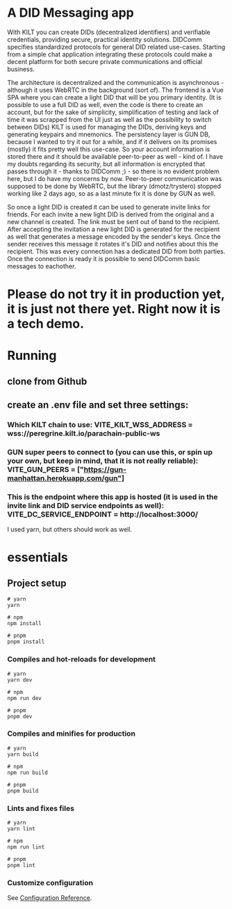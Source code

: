 # A DID Messaging app

With KILT you can create DIDs (decentralized identifiers) and verifiable credentials, providing secure, practical identity solutions. DIDComm specifies standardized protocols for general DID related use-cases. Starting from a simple chat application integrating these protocols could make a decent platform for both secure private communications and official business.

The architecture is decentralized and the communication is asynchronous - although it uses WebRTC in the background (sort of).
The frontend is a Vue SPA where you can create a light DID that will be you primary identity. (It is possible to use a full DID as well, even the code is there to create an account, but for the sake of simplicity, simplification of testing and lack of time it was scrapped from the UI just as well as the possibility to switch between DIDs) KILT is used for managing the DIDs, deriving keys and generating keypairs and mnemonics.
The persistency layer is GUN DB, because I wanted to try it out for a while, and if it delivers on its promises (mostly) it fits pretty well this use-case. So your account information is stored there and it should be available peer-to-peer as well - kind of. I have my doubts regarding its security, but all information is encrypted that passes through it - thanks to DIDComm ;) - so there is no evident problem here, but I do have my concerns by now.
Peer-to-peer communication was supposed to be done by WebRTC, but the library (dmotz/trystero) stopped working like 2 days ago, so as a last minute fix it is done by GUN as well.

So once a light DID is created it can be used to generate invite links for friends. For each invite a new light DID is derived from the original and a new channel is created. The link must be sent out of band to the recipient. After accepting the invitation a new light DID is generated for the recipient as well that generates a message encoded by the sender's keys. Once the sender receives this message it rotates it's DID and notifies about this the recipient. This was every connection has a dedicated DID from both parties. Once the connection is ready it is possible to send DIDComm basic messages to eachother.

# Please do not try it in production yet, it is just not there yet. Right now it is a tech demo.

# Running

## clone from Github

## create an .env file and set three settings:

### Which KILT chain to use: VITE_KILT_WSS_ADDRESS = wss://peregrine.kilt.io/parachain-public-ws

### GUN super peers to connect to (you can use this, or spin up your own, but keep in mind, that it is not really reliable): VITE_GUN_PEERS = ["https://gun-manhattan.herokuapp.com/gun"]

### This is the endpoint where this app is hosted (it is used in the invite link and DID service endpoints as well): VITE_DC_SERVICE_ENDPOINT = http://localhost:3000/

I used yarn, but others should work as well.

# essentials

## Project setup

```
# yarn
yarn

# npm
npm install

# pnpm
pnpm install
```

### Compiles and hot-reloads for development

```
# yarn
yarn dev

# npm
npm run dev

# pnpm
pnpm dev
```

### Compiles and minifies for production

```
# yarn
yarn build

# npm
npm run build

# pnpm
pnpm build
```

### Lints and fixes files

```
# yarn
yarn lint

# npm
npm run lint

# pnpm
pnpm lint
```

### Customize configuration

See [Configuration Reference](https://vitejs.dev/config/).
